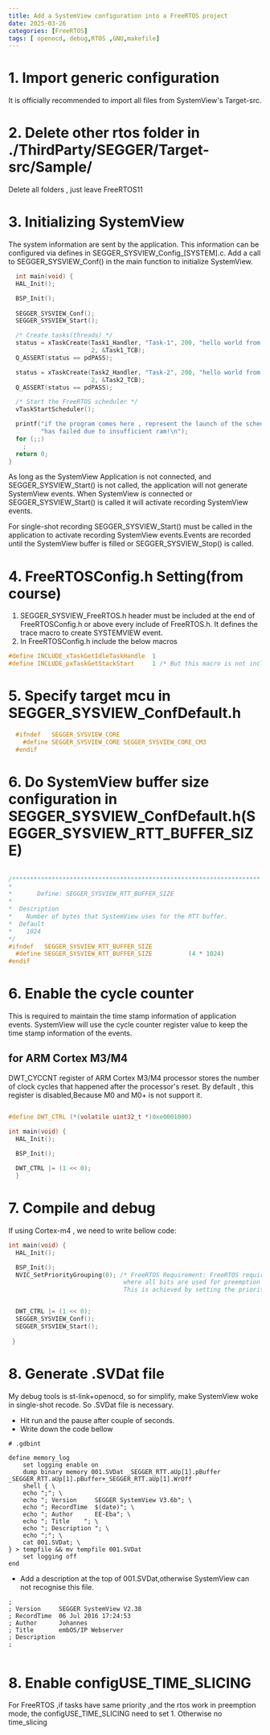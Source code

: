 ```yaml
---
title: Add a SystemView configuration into a FreeRTOS project 
date: 2025-03-26
categories: [FreeRTOS]
tags: [ openocd, debug,RTOS ,GNU,makefile]
---
```


# 1. Import generic configuration

It is officially recommended to import all files from SystemView's Target-src.

# 2. Delete  other rtos folder in ./ThirdParty/SEGGER/Target-src/Sample/

Delete all folders , just leave FreeRTOS11

# 3. Initializing SystemView

The system information are sent by the application. This information can be configured via
defines in SEGGER_SYSVIEW_Config_[SYSTEM].c. Add a call to SEGGER_SYSVIEW_Conf() in
the main function to initialize SystemView.

```c 
  int main(void) {
  HAL_Init();

  BSP_Init();
  
  SEGGER_SYSVIEW_Conf();
  SEGGER_SYSVIEW_Start();

  /* Create tasks(threads) */
  status = xTaskCreate(Task1_Handler, "Task-1", 200, "hello world from task-1",
                       2, &Task1_TCB);
  Q_ASSERT(status == pdPASS);

  status = xTaskCreate(Task2_Handler, "Task-2", 200, "hello world from task-2",
                       2, &Task2_TCB);
  Q_ASSERT(status == pdPASS);

  /* Start the FreeRTOS scheduler */
  vTaskStartScheduler();

  printf("if the program comes here , represent the launch of the scheduler "
         "has failed due to insufficient ram!\n");
  for (;;)
    ;
  return 0;
}
```

As long as the SystemView Application is not connected, and SEGGER_SYSVIEW_Start() is not called, the application will not generate SystemView events. When SystemView is connected or SEGGER_SYSVIEW_Start() is called it will activate recording SystemView events.

For single-shot recording SEGGER_SYSVIEW_Start() must be called in the application to activate recording SystemView events.Events are recorded until the SystemView buffer is filled or SEGGER_SYSVIEW_Stop() is called.

# 4. FreeRTOSConfig.h Setting(from course)

1. SEGGER_SYSVIEW_FreeRTOS.h header must be included at the end of FreeRTOSConfig.h or above every include of FreeRTOS.h. It defines the trace macro to create SYSTEMVIEW event.
2. In FreeRTOSConfig.h include the below macros

```c 
#define INCLUDE_xTaskGetIdleTaskHandle  1 
#define INCLUDE_pxTaskGetStackStart     1 /* But this macro is not include in FreeRTOSv11 */
```

# 5. Specify target mcu in SEGGER_SYSVIEW_ConfDefault.h

```c 
  #ifndef   SEGGER_SYSVIEW_CORE
    #define SEGGER_SYSVIEW_CORE SEGGER_SYSVIEW_CORE_CM3 
  #endif
```

# 6. Do SystemView buffer size configuration in SEGGER_SYSVIEW_ConfDefault.h(SEGGER_SYSVIEW_RTT_BUFFER_SIZE)

```c 

/*********************************************************************
*
*       Define: SEGGER_SYSVIEW_RTT_BUFFER_SIZE
*
*  Description
*    Number of bytes that SystemView uses for the RTT buffer.
*  Default
*    1024
*/
#ifndef   SEGGER_SYSVIEW_RTT_BUFFER_SIZE
  #define SEGGER_SYSVIEW_RTT_BUFFER_SIZE          (4 * 1024)
#endif

```

# 6. Enable the  cycle counter

This is required to maintain the time stamp information of application events. SystemView will use the cycle counter register value to keep the time stamp information of the events.

## for ARM Cortex M3/M4
DWT_CYCCNT register of ARM Cortex M3/M4 processor stores the number of clock cycles that happened after the processor's reset. By default , this register is disabled,Because M0 and M0+ is not support it.


```c 

#define DWT_CTRL (*(volatile uint32_t *)0xe0001000)

int main(void) {
  HAL_Init();

  BSP_Init();
  
  DWT_CTRL |= (1 << 0);
  }
```


# 7. Compile and debug

If using Cortex-m4 , we need to write bellow code:

```c 
int main(void) {
  HAL_Init();

  BSP_Init();
  NVIC_SetPriorityGrouping(0); /* FreeRTOS Requirement: FreeRTOS requires a specific configuration 
                                where all bits are used for preemption priority (and none for subpriority). 
                                This is achieved by setting the priority grouping to 0 via NVIC_SetPriorityGrouping(0) */


  DWT_CTRL |= (1 << 0);
  SEGGER_SYSVIEW_Conf();
  SEGGER_SYSVIEW_Start();
 
 }
```


# 8. Generate .SVDat file

My debug tools is st-link+openocd, so for simplify, make SystemView woke in single-shot recode. So .SVDat file is necessary.
* Hit run and the pause after couple of seconds.
* Write down the code  bellow 

```gdb
# .gdbint

define memory_log
	set logging enable on
	dump binary memory 001.SVDat _SEGGER_RTT.aUp[1].pBuffer _SEGGER_RTT.aUp[1].pBuffer+_SEGGER_RTT.aUp[1].WrOff
    shell { \
    echo ";"; \
    echo "; Version     SEGGER SystemView V3.6b"; \
    echo "; RecordTime  $(date)"; \
    echo "; Author      EE-Eba"; \
    echo "; Title    "; \
    echo "; Description "; \
    echo ";"; \
    cat 001.SVDat; \
} > tempfile && mv tempfile 001.SVDat
    set logging off
end

```

* Add a description at the top of 001.SVDat,otherwise SystemView can not recognise this file.

```
;
; Version     SEGGER SystemView V2.38
; RecordTime  06 Jul 2016 17:24:53
; Author      Johannes
; Title       embOS/IP Webserver
; Description 
;


```

# 8. Enable configUSE_TIME_SLICING 
For FreeRTOS ,if tasks have same priority ,and the rtos work in preemption mode, the configUSE_TIME_SLICING need to set 1.
Otherwise no time_slicing
